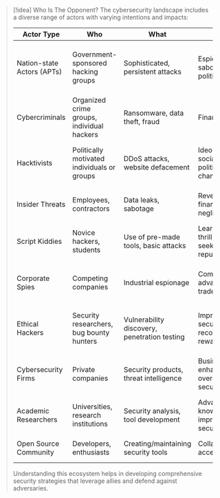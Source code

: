 > [!idea] Who Is The Opponent?
> The cybersecurity landscape includes a diverse range of actors with varying intentions and impacts:
> 
> | Actor Type | Who | What | Why | Impact |
> |------------|-----|------|-----|--------|
> | Nation-state Actors (APTs) | Government-sponsored hacking groups | Sophisticated, persistent attacks | Espionage, sabotage, political gain | Negative: compromising national security, economic damage |
> | Cybercriminals | Organized crime groups, individual hackers | Ransomware, data theft, fraud | Financial gain | Negative: economic loss, privacy violations |
> | Hacktivists | Politically motivated individuals or groups | DDoS attacks, website defacement | Ideology, social or political change | Mixed: exposing injustices but potentially causing harm |
> | Insider Threats | Employees, contractors | Data leaks, sabotage | Revenge, financial gain, negligence | Negative: internal security breaches |
> | Script Kiddies | Novice hackers, students | Use of pre-made tools, basic attacks | Learning, thrill-seeking, reputation | Mixed: potential for both harm and learning |
> | Corporate Spies | Competing companies | Industrial espionage | Competitive advantage, trade secrets | Negative: economic damage, unfair competition |
> | Ethical Hackers | Security researchers, bug bounty hunters | Vulnerability discovery, penetration testing | Improve security, recognition, rewards | Positive: strengthening systems, responsible disclosure |
> | Cybersecurity Firms | Private companies | Security products, threat intelligence | Business, enhancing overall security | Positive: developing defenses, sharing knowledge |
> | Academic Researchers | Universities, research institutions | Security analysis, tool development | Advancing knowledge, improving security | Positive: innovation, education |
> | Open Source Community | Developers, enthusiasts | Creating/maintaining security tools | Collaboration, accessibility | Positive: free tools, shared expertise |
>
> Understanding this ecosystem helps in developing comprehensive security strategies that leverage allies and defend against adversaries.


